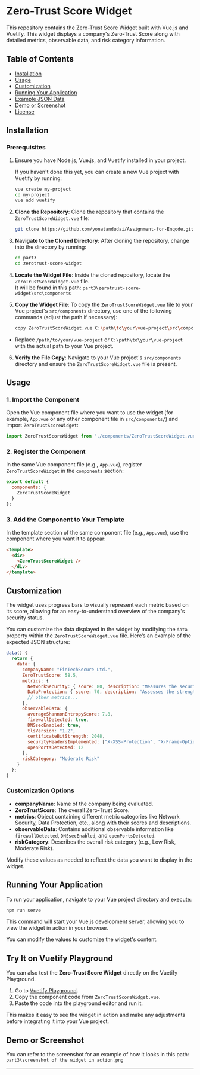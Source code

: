 # Zero-Trust Score Widget

This repository contains the Zero-Trust Score Widget built with Vue.js and Vuetify. This widget displays a company's Zero-Trust Score along with detailed metrics, observable data, and risk category information.

## Table of Contents

- [Installation](#installation)
- [Usage](#usage)
- [Customization](#customization)
- [Running Your Application](#running-your-application)
- [Example JSON Data](#example-json-data)
- [Demo or Screenshot](#demo-or-screenshot)
- [License](#license)

## Installation

### Prerequisites

1. Ensure you have Node.js, Vue.js, and Vuetify installed in your project.

   If you haven't done this yet, you can create a new Vue project with Vuetify by running:

   ```bash
   vue create my-project
   cd my-project
   vue add vuetify
   ```

2. **Clone the Repository**: Clone the repository that contains the `ZeroTrustScoreWidget.vue` file:

   ```bash
   git clone https://github.com/yonatandudai/Assignment-for-Enqode.git
   ```

3. **Navigate to the Cloned Directory**: After cloning the repository, change into the directory by running:

   ```bash
   cd part3
   cd zerotrust-score-widget
   ```

4. **Locate the Widget File**: Inside the cloned repository, locate the `ZeroTrustScoreWidget.vue` file.  
It will be found in this path:  `part3\zerotrust-score-widget\src\components`

5. **Copy the Widget File**: To copy the `ZeroTrustScoreWidget.vue` file to your Vue project's `src/components` directory, use one of the following commands (adjust the path if necessary):

     ```bash
     copy ZeroTrustScoreWidget.vue C:\path\to\your\vue-project\src\components\
     ```

- Replace `/path/to/your/vue-project` or `C:\path\to\your\vue-project` with the actual path to your Vue project.

6. **Verify the File Copy**: Navigate to your Vue project's `src/components` directory and ensure the `ZeroTrustScoreWidget.vue` file is present.

## Usage

### 1. Import the Component
Open the Vue component file where you want to use the widget (for example, `App.vue` or any other component file in `src/components/`) and import `ZeroTrustScoreWidget`:

```javascript
import ZeroTrustScoreWidget from './components/ZeroTrustScoreWidget.vue';
```

### 2. Register the Component
In the same Vue component file (e.g., `App.vue`), register `ZeroTrustScoreWidget` in the `components` section:

```javascript
export default {
  components: {
    ZeroTrustScoreWidget
  }
};
```

### 3. Add the Component to Your Template
In the template section of the same component file (e.g., `App.vue`), use the component where you want it to appear:

```html
<template>
  <div>
    <ZeroTrustScoreWidget />
  </div>
</template>
```

## Customization

The widget uses progress bars to visually represent each metric based on its score, allowing for an easy-to-understand overview of the company's security status.

You can customize the data displayed in the widget by modifying the `data` property within the `ZeroTrustScoreWidget.vue` file. Here’s an example of the expected JSON structure:

```javascript
data() {
  return {
    data: {
      companyName: "FinTechSecure Ltd.",
      ZeroTrustScore: 58.5,
      metrics: {
        NetworkSecurity: { score: 80, description: "Measures the security of the network infrastructure." },
        DataProtection: { score: 70, description: "Assesses the strength of data protection." },
        // other metrics...
      },
      observableData: {
        averageShannonEntropyScore: 7.8,
        firewallDetected: true,
        DNSsecEnabled: true,
        tlsVersion: "1.2",
        certificateBitStrength: 2048,
        securityHeadersImplemented: ["X-XSS-Protection", "X-Frame-Options"],
        openPortsDetected: 12
      },
      riskCategory: "Moderate Risk"
    }
  };
}
```

### Customization Options
   - **companyName**: Name of the company being evaluated.
   - **ZeroTrustScore**: The overall Zero-Trust Score.
   - **metrics**: Object containing different metric categories like Network Security, Data Protection, etc., along with their scores and descriptions.
   - **observableData**: Contains additional observable information like `firewallDetected`, `DNSsecEnabled`, and `openPortsDetected`.
   - **riskCategory**: Describes the overall risk category (e.g., Low Risk, Moderate Risk).

Modify these values as needed to reflect the data you want to display in the widget.


## Running Your Application

To run your application, navigate to your Vue project directory and execute:

```bash
npm run serve
```

This command will start your Vue.js development server, allowing you to view the widget in action in your browser.

You can modify the values to customize the widget's content.

## Try It on Vuetify Playground

You can also test the **Zero-Trust Score Widget** directly on the Vuetify Playground.

1. Go to [Vuetify Playground](https://play.vuetifyjs.com/).
2. Copy the component code from `ZeroTrustScoreWidget.vue`.
3. Paste the code into the playground editor and run it.

This makes it easy to see the widget in action and make any adjustments before integrating it into your Vue project.


## Demo or Screenshot

You can refer to the screenshot for an example of how it looks in this path:  
 `part3\screenshot of the widget in action.png`

---